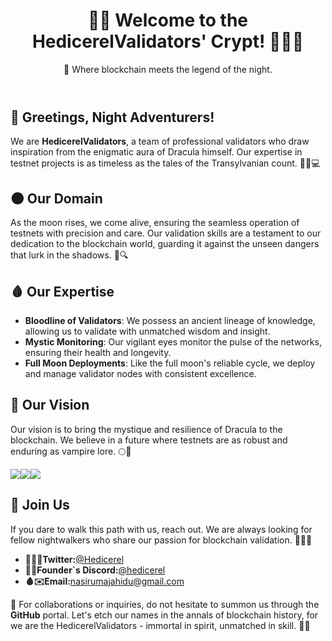 <body>
    <main>
        <header style="align: center;">
            <h1 style="align: center;">🏰🌙 Welcome to the HedicerelValidators' Crypt! 🧛‍♂️🦇</h1>
            <p style="align: center;">🌙 Where blockchain meets the legend of the night.</p>
        </header>
        <article>
            <section>
                <h2>👋 Greetings, Night Adventurers!</h2>
                <p>We are <strong>HedicerelValidators</strong>, a team of professional validators who draw inspiration from the enigmatic aura of Dracula himself. Our expertise in testnet projects is as timeless as the tales of the Transylvanian count. 🧛‍♂️💻</p>
            </section>
            <section>
                <h2>🌑 Our Domain</h2>
                <p>As the moon rises, we come alive, ensuring the seamless operation of testnets with precision and care. Our validation skills are a testament to our dedication to the blockchain world, guarding it against the unseen dangers that lurk in the shadows. 🦇🔍</p>
            </section>
            <section>
                <h2>🩸 Our Expertise</h2>
                <ul>
                    <li><strong>Bloodline of Validators</strong>: We possess an ancient lineage of knowledge, allowing us to validate with unmatched wisdom and insight.</li>
                    <li><strong>Mystic Monitoring</strong>: Our vigilant eyes monitor the pulse of the networks, ensuring their health and longevity.</li>
                    <li><strong>Full Moon Deployments</strong>: Like the full moon's reliable cycle, we deploy and manage validator nodes with consistent excellence.</li>
                </ul>
            </section>
            <section>
                <h2>🔮 Our Vision</h2>
                <p>Our vision is to bring the mystique and resilience of Dracula to the blockchain. We believe in a future where testnets are as robust and enduring as vampire lore. 🌕🌌</p>
                <div style="display: flex; flex-direction: row;">
                    <img src="https://pbs.twimg.com/profile_images/1762204546913468416/KBZhJfhC_200x200.jpg">
                    <img src="https://pbs.twimg.com/profile_images/1666366346492542977/ywO_kmkx_200x200.jpg">
                    <img src="https://pbs.twimg.com/profile_images/1797575442385235969/aY0Qhzjs_200x200.jpg">
                </div>
            </section>
            <section>
                <h2>🤝 Join Us</h2>
                <p>If you dare to walk this path with us, reach out. We are always looking for fellow nightwalkers who share our passion for blockchain validation. 🧛‍♂️💬</p>
                <ul>
                    <li>
                        <strong>🧛‍♂️💬Twitter:</strong><a href="https://x.com/Hedicerel">@Hedicerel</a>
                    </li>
                    <li>
                        <strong>🔮💬Founder`s Discord:</strong><a href="https://discord.com/users/847042463402426399">@hedicerel</a>
                    </li>
                    <li>
                        <strong>🩸✉️Email:</strong><a href="mailto:nasirumajahidu@gmail.com">nasirumajahidu@gmail.com</a>
                    </li>
                </ul>
            </section>
        </article>
        <footer>
            <p>📧 For collaborations or inquiries, do not hesitate to summon us through the <strong>GitHub</strong> portal. Let's etch our names in the annals of blockchain history, for we are the HedicerelValidators - immortal in spirit, unmatched in skill. 🦇🌌</p>
        </footer>
    </main>
</body>
